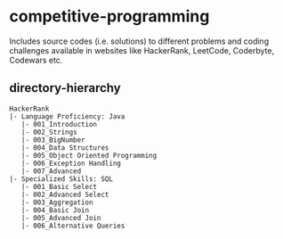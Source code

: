 # competitive-programming
Includes source codes (i.e. solutions) to different problems and coding challenges available in websites like HackerRank, LeetCode, Coderbyte, Codewars etc.

## directory-hierarchy
    HackerRank
    |- Language Proficiency: Java
       |- 001_Introduction
       |- 002_Strings
       |- 003_BigNumber
       |- 004_Data Structures
       |- 005_Object Oriented Programming
       |- 006_Exception Handling
       |- 007_Advanced
    |- Specialized Skills: SQL
       |- 001_Basic Select
       |- 002_Advanced Select
       |- 003_Aggregation
       |- 004_Basic Join
       |- 005_Advanced Join
       |- 006_Alternative Queries